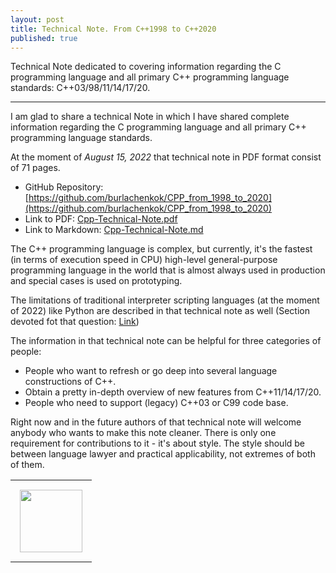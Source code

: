 ```yaml
---
layout: post
title: Technical Note. From C++1998 to C++2020
published: true
---
```


Technical Note dedicated to covering information regarding the C programming language and all primary C++ programming language standards: C++03/98/11/14/17/20.

---

I am glad to share a technical Note in which I have shared complete information regarding the C programming language and all primary C++ programming language standards.

At the moment of *August 15, 2022* that technical note in PDF format consist of 71 pages. 


* GitHub Repository: [https://github.com/burlachenkok/CPP_from_1998_to_2020](https://github.com/burlachenkok/CPP_from_1998_to_2020)
* Link to PDF: [Cpp-Technical-Note.pdf](https://github.com/burlachenkok/CPP_from_1998_to_2020/blob/main/Cpp-Technical-Note.pdf)
* Link to Markdown: [Cpp-Technical-Note.md](https://github.com/burlachenkok/CPP_from_1998_to_2020/blob/main/Cpp-Technical-Note.md)

The C++ programming language is complex, but currently, it's the fastest (in terms of execution speed in CPU) high-level general-purpose programming language in the world that is almost always used in production and special cases is used on prototyping. 

The limitations of traditional interpreter scripting languages (at the moment of 2022) like Python are described in that technical note as well (Section devoted fot that question: [Link](https://github.com/burlachenkok/CPP_from_1998_to_2020/blob/main/Cpp-Technical-Note.md#downsides-of-interpretable-languages))

The information in that technical note can be helpful for three categories of people:

* People who want to refresh or go deep into several language constructions of C++.
* Obtain a pretty in-depth overview of new features from C++11/14/17/20.
* People who need to support (legacy) C++03 or C99 code base.

Right now and in the future authors of that technical note will welcome anybody who wants to make this note cleaner. There is only one requirement for contributions to it - it's about style. The style should be between language lawyer and practical applicability, not extremes of both of them.

<table>
<tr>
<td style="padding: 15px"> <img height="100px" src="https://burlachenkok.github.io/materials/cpp-logo.svg"/></td>
</tr>
</table>
